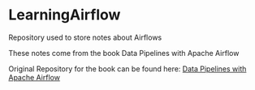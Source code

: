 # LearningAirflow
Repository used to store notes about Airflows 

These notes come from the book Data Pipelines with Apache Airflow

Original Repository for the book can be found here: [Data Pipelines with Apache Airflow](https://github.com/BasPH/data-pipelines-with-apache-airflow)


